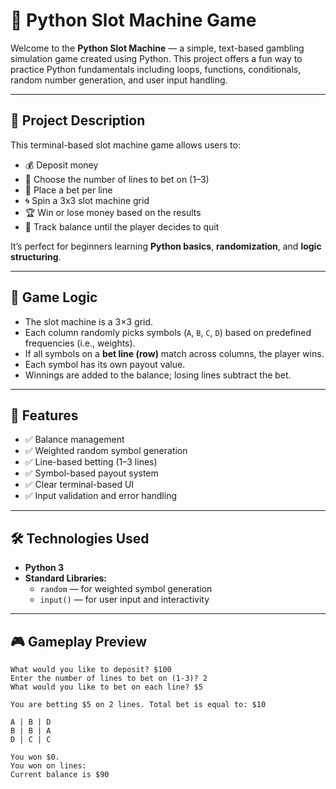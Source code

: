# 🎰 Python Slot Machine Game

Welcome to the **Python Slot Machine** — a simple, text-based gambling simulation game created using Python. This project offers a fun way to practice Python fundamentals including loops, functions, conditionals, random number generation, and user input handling.

---

## 📌 Project Description

This terminal-based slot machine game allows users to:

- 💰 Deposit money
- 🎯 Choose the number of lines to bet on (1–3)
- 🎲 Place a bet per line
- 🌀 Spin a 3x3 slot machine grid
- 🏆 Win or lose money based on the results
- 💼 Track balance until the player decides to quit

It’s perfect for beginners learning **Python basics**, **randomization**, and **logic structuring**.

---

## 🧠 Game Logic

- The slot machine is a 3×3 grid.
- Each column randomly picks symbols (`A`, `B`, `C`, `D`) based on predefined frequencies (i.e., weights).
- If all symbols on a **bet line (row)** match across columns, the player wins.
- Each symbol has its own payout value.
- Winnings are added to the balance; losing lines subtract the bet.

---

## 🚀 Features

- ✅ Balance management  
- ✅ Weighted random symbol generation  
- ✅ Line-based betting (1–3 lines)  
- ✅ Symbol-based payout system  
- ✅ Clear terminal-based UI  
- ✅ Input validation and error handling  

---

## 🛠️ Technologies Used

- **Python 3**
- **Standard Libraries:**
  - `random` — for weighted symbol generation
  - `input()` — for user input and interactivity

---

## 🎮 Gameplay Preview

```console
What would you like to deposit? $100
Enter the number of lines to bet on (1-3)? 2
What would you like to bet on each line? $5

You are betting $5 on 2 lines. Total bet is equal to: $10

A | B | D
B | B | A
D | C | C

You won $0.
You won on lines:
Current balance is $90
